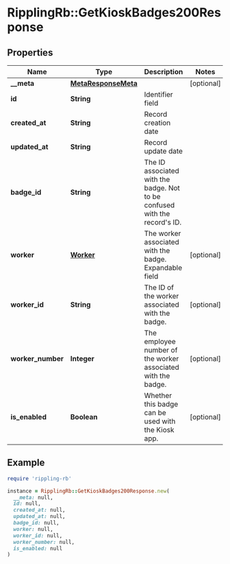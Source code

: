 # RipplingRb::GetKioskBadges200Response

## Properties

| Name | Type | Description | Notes |
| ---- | ---- | ----------- | ----- |
| **__meta** | [**MetaResponseMeta**](MetaResponseMeta.md) |  | [optional] |
| **id** | **String** | Identifier field |  |
| **created_at** | **String** | Record creation date |  |
| **updated_at** | **String** | Record update date |  |
| **badge_id** | **String** | The ID associated with the badge. Not to be confused with the record&#39;s ID. |  |
| **worker** | [**Worker**](Worker.md) | The worker associated with the badge.  Expandable field | [optional] |
| **worker_id** | **String** | The ID of the worker associated with the badge. | [optional] |
| **worker_number** | **Integer** | The employee number of the worker associated with the badge. | [optional] |
| **is_enabled** | **Boolean** | Whether this badge can be used with the Kiosk app. | [optional] |

## Example

```ruby
require 'rippling-rb'

instance = RipplingRb::GetKioskBadges200Response.new(
  __meta: null,
  id: null,
  created_at: null,
  updated_at: null,
  badge_id: null,
  worker: null,
  worker_id: null,
  worker_number: null,
  is_enabled: null
)
```

